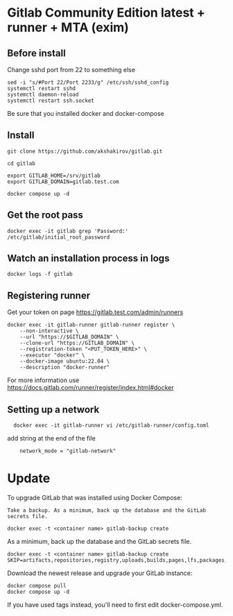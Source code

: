 # Gitlab Community Edition latest + runner + MTA (exim)

## Before install
Change sshd port from 22 to something else
```
sed -i "s/#Port 22/Port 2233/g" /etc/ssh/sshd_config
systemctl restart sshd
systemctl daemon-reload 
systemctl restart ssh.socket
```
Be sure that you installed docker and docker-compose


## Install
```
git clone https://github.com/akshakirov/gitlab.git

cd gitlab

export GITLAB_HOME=/srv/gitlab
export GITLAB_DOMAIN=gitlab.test.com

docker compose up -d
```

## Get the root pass
```
docker exec -it gitlab grep 'Password:' /etc/gitlab/initial_root_password
```

## Watch an installation process in logs
```
docker logs -f gitlab
```

## Registering runner
Get your token on page https://gitlab.test.com/admin/runners

```
docker exec -it gitlab-runner gitlab-runner register \
	--non-interactive \
	--url "https://$GITLAB_DOMAIN" \
	--clone-url "https://GITLAB_DOMAIN" \
	--registration-token "<PUT_TOKEN_HERE>" \
	--executor "docker" \
	--docker-image ubuntu:22.04 \
	--description "docker-runner"
```
For more information use https://docs.gitlab.com/runner/register/index.html#docker
 


## Setting up a network
```
  docker exec -it gitlab-runner vi /etc/gitlab-runner/config.toml
```
add string at the end of the file
```
    network_mode = "gitlab-network"
```

# Update
To upgrade GitLab that was installed using Docker Compose:

    Take a backup. As a minimum, back up the database and the GitLab secrets file.
```
docker exec -t <container name> gitlab-backup create
```
As a minimum, back up the database and the GitLab secrets file.
```
docker exec -t <container name> gitlab-backup create SKIP=artifacts,repositories,registry,uploads,builds,pages,lfs,packages,terraform_state
```

Download the newest release and upgrade your GitLab instance:
```
docker compose pull
docker compose up -d
```

If you have used tags instead, you'll need to first edit docker-compose.yml.
